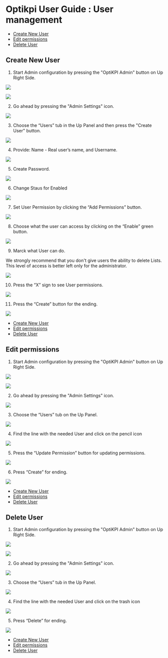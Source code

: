 # Optikpi User Guide : User management

* [Create New User](optikpi-user-guide-user-management.md#Usermanagement-CreateNewUser)
* [Edit permissions](optikpi-user-guide-user-management.md#Usermanagement-Editpermissions)
* [Delete User](optikpi-user-guide-user-management.md#Usermanagement-DeleteUser)

## Create New User <a id="Usermanagement-CreateNewUser"></a>

1. Start Admin configuration by pressing the "OptiKPI Admin" button on Up Right Side.

![](.gitbook/assets/275021883.jpg)

![](.gitbook/assets/image%20%2819%29.png)



2. Go ahead by pressing the "Admin Settings" icon.

![](.gitbook/assets/275021895.jpg)

3. Choose the “Users” tub in the Up Panel and then press the "Create User" button.

![](.gitbook/assets/274727032.jpg)

4. Provide: Name - Real user’s name, and Username.

![](.gitbook/assets/274661435.jpg)

5. Create Password.

![](.gitbook/assets/274989105.jpg)

6. Change Staus for Enabled

![](.gitbook/assets/275316762.jpg)

7. Set User Permission by clicking the “Add Permissions” button.

![](.gitbook/assets/275218462.jpg)

8. Choose what the user can access by clicking on the “Enable” green button.

![](.gitbook/assets/274956323.jpg)

9. Marck what User can do.

We strongly recommend that you don't give users the ability to delete Lists.  
This level of access is better left only for the administrator.

![](.gitbook/assets/275087412.jpg)

10. Press the “X” sign to see User permissions.

![](.gitbook/assets/275447819.jpg)

 11. Press the “Create” button for the ending.

![](.gitbook/assets/275087418.jpg)



* [Create New User](optikpi-user-guide-user-management.md#Usermanagement-CreateNewUser)
* [Edit permissions](optikpi-user-guide-user-management.md#Usermanagement-Editpermissions)
* [Delete User](optikpi-user-guide-user-management.md#Usermanagement-DeleteUser)

## Edit permissions <a id="Usermanagement-Editpermissions"></a>

1. Start Admin configuration by pressing the "OptiKPI Admin" button on Up Right Side.

![](.gitbook/assets/275021883.jpg)

![](.gitbook/assets/image%20%2864%29.png)



2. Go ahead by pressing the "Admin Settings" icon.

![](.gitbook/assets/275021895.jpg)

3. Choose the “Users” tub on the Up Panel.

![](.gitbook/assets/274727032.jpg)

4. Find the line with the needed User and click on the pencil icon

![](.gitbook/assets/274727046.jpg)

5. Press the “Update Permission” button for updating permissions.

![](.gitbook/assets/275120190.jpg)

6. Press “Create” for ending.

![](.gitbook/assets/275087445.jpg)

* [Create New User](optikpi-user-guide-user-management.md#Usermanagement-CreateNewUser)
* [Edit permissions](optikpi-user-guide-user-management.md#Usermanagement-Editpermissions)
* [Delete User](optikpi-user-guide-user-management.md#Usermanagement-DeleteUser)

## Delete User <a id="Usermanagement-DeleteUser"></a>

1. Start Admin configuration by pressing the "OptiKPI Admin" button on Up Right Side.

![](.gitbook/assets/275021883.jpg)

![](.gitbook/assets/275021889.jpg)

2. Go ahead by pressing the "Admin Settings" icon.

![](.gitbook/assets/275021895.jpg)

3. Choose the “Users” tub in the Up Panel.

![](.gitbook/assets/274727032.jpg)

4. Find the line with the needed User and click on the trash icon

![](.gitbook/assets/275120176.jpg)

5. Press “Delete” for ending.

![](.gitbook/assets/274595897.jpg)

* [Create New User](optikpi-user-guide-user-management.md#Usermanagement-CreateNewUser)
* [Edit permissions](optikpi-user-guide-user-management.md#Usermanagement-Editpermissions)
* [Delete User](optikpi-user-guide-user-management.md#Usermanagement-DeleteUser)

